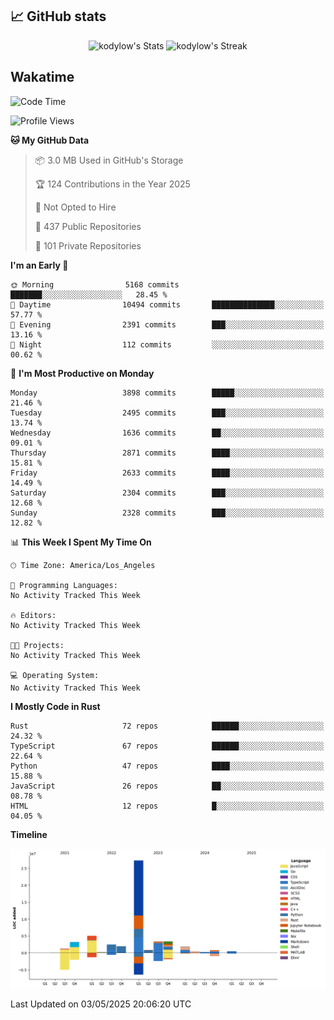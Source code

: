 ## 📈 GitHub stats
<!--START_SECTION:github-->
<div class="badges-githubstats">
  <p align="center">
    <img src="https://github-readme-stats.vercel.app/api?username=kodylow&theme=tokyonight&show_icons=true&hide_border=true&count_private=true" alt="kodylow's Stats" height="165">
    <img src="https://github-readme-streak-stats.herokuapp.com/?user=kodylow&theme=tokyonight&hide_border=true" alt="kodylow's Streak" height="165">
  </p>
</div>
<!--END_SECTION:github-->

## Wakatime 
<!--START_SECTION:waka-->
![Code Time](http://img.shields.io/badge/Code%20Time-1%2C294%20hrs%2031%20mins-blue)

![Profile Views](http://img.shields.io/badge/Profile%20Views-0-blue)

**🐱 My GitHub Data** 

> 📦 3.0 MB Used in GitHub's Storage 
 > 
> 🏆 124 Contributions in the Year 2025
 > 
> 🚫 Not Opted to Hire
 > 
> 📜 437 Public Repositories 
 > 
> 🔑 101 Private Repositories 
 > 
**I'm an Early 🐤** 

```text
🌞 Morning                5168 commits        ███████░░░░░░░░░░░░░░░░░░   28.45 % 
🌆 Daytime                10494 commits       ██████████████░░░░░░░░░░░   57.77 % 
🌃 Evening                2391 commits        ███░░░░░░░░░░░░░░░░░░░░░░   13.16 % 
🌙 Night                  112 commits         ░░░░░░░░░░░░░░░░░░░░░░░░░   00.62 % 
```
📅 **I'm Most Productive on Monday** 

```text
Monday                   3898 commits        █████░░░░░░░░░░░░░░░░░░░░   21.46 % 
Tuesday                  2495 commits        ███░░░░░░░░░░░░░░░░░░░░░░   13.74 % 
Wednesday                1636 commits        ██░░░░░░░░░░░░░░░░░░░░░░░   09.01 % 
Thursday                 2871 commits        ████░░░░░░░░░░░░░░░░░░░░░   15.81 % 
Friday                   2633 commits        ████░░░░░░░░░░░░░░░░░░░░░   14.49 % 
Saturday                 2304 commits        ███░░░░░░░░░░░░░░░░░░░░░░   12.68 % 
Sunday                   2328 commits        ███░░░░░░░░░░░░░░░░░░░░░░   12.82 % 
```


📊 **This Week I Spent My Time On** 

```text
🕑︎ Time Zone: America/Los_Angeles

💬 Programming Languages: 
No Activity Tracked This Week

🔥 Editors: 
No Activity Tracked This Week

🐱‍💻 Projects: 
No Activity Tracked This Week

💻 Operating System: 
No Activity Tracked This Week
```

**I Mostly Code in Rust** 

```text
Rust                     72 repos            ██████░░░░░░░░░░░░░░░░░░░   24.32 % 
TypeScript               67 repos            ██████░░░░░░░░░░░░░░░░░░░   22.64 % 
Python                   47 repos            ████░░░░░░░░░░░░░░░░░░░░░   15.88 % 
JavaScript               26 repos            ██░░░░░░░░░░░░░░░░░░░░░░░   08.78 % 
HTML                     12 repos            █░░░░░░░░░░░░░░░░░░░░░░░░   04.05 % 
```



**Timeline**

![Lines of Code chart](https://raw.githubusercontent.com/Kodylow/Kodylow/master/assets/bar_graph.png)


 Last Updated on 03/05/2025 20:06:20 UTC
<!--END_SECTION:waka-->
